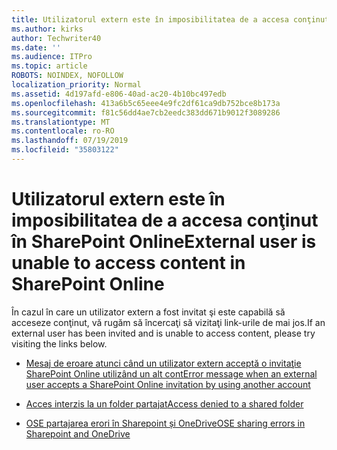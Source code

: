 ```yaml
---
title: Utilizatorul extern este în imposibilitatea de a accesa conţinut în SharePoint Online
ms.author: kirks
author: Techwriter40
ms.date: ''
ms.audience: ITPro
ms.topic: article
ROBOTS: NOINDEX, NOFOLLOW
localization_priority: Normal
ms.assetid: 4d197afd-e806-40ad-ac20-4b10bc497edb
ms.openlocfilehash: 413a6b5c65eee4e9fc2df61ca9db752bce8b173a
ms.sourcegitcommit: f81c56dd4ae7cb2eedc383dd671b9012f3089286
ms.translationtype: MT
ms.contentlocale: ro-RO
ms.lasthandoff: 07/19/2019
ms.locfileid: "35803122"
---
```

# <a name="external-user-is-unable-to-access-content-in-sharepoint-online"></a><span data-ttu-id="414b3-102">Utilizatorul extern este în imposibilitatea de a accesa conţinut în SharePoint Online</span><span class="sxs-lookup"><span data-stu-id="414b3-102">External user is unable to access content in SharePoint Online</span></span>

<span data-ttu-id="414b3-103">În cazul în care un utilizator extern a fost invitat şi este capabilă să acceseze conţinut, vă rugăm să încercaţi să vizitaţi link-urile de mai jos.</span><span class="sxs-lookup"><span data-stu-id="414b3-103">If an external user has been invited and is unable to access content, please try visiting the links below.</span></span>

- [<span data-ttu-id="414b3-104">Mesaj de eroare atunci când un utilizator extern acceptă o invitaţie SharePoint Online utilizând un alt cont</span><span class="sxs-lookup"><span data-stu-id="414b3-104">Error message when an external user accepts a SharePoint Online invitation by using another account</span></span>](https://docs.microsoft.com/sharepoint/support/sharing-and-permissions/error-when-external-user-accepts-an-invitation-by-using-another-account)

- [<span data-ttu-id="414b3-105">Acces interzis la un folder partajat</span><span class="sxs-lookup"><span data-stu-id="414b3-105">Access denied to a shared folder</span></span>](https://support.office.com/article/users-can-t-access-a-shared-folder-in-sharepoint-online-b5923bcb-a944-44c4-96c5-6312377040de?ui=en-US&rs=en-US&ad=US)

- [<span data-ttu-id="414b3-106">OSE partajarea erori în Sharepoint și OneDrive</span><span class="sxs-lookup"><span data-stu-id="414b3-106">OSE sharing errors in Sharepoint and OneDrive</span></span>](https://docs.microsoft.com/sharepoint/sharepoint-onedrive-error-message)

